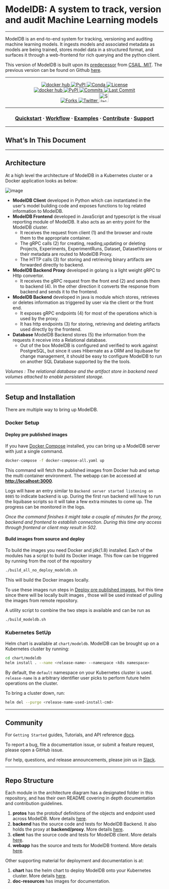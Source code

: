 # ModelDB: A system to track, version and audit Machine Learning models

----

ModelDB is an end-to-end system for tracking, versioning and auditing  machine learning models. It ingests models and associated metadata as models are being trained, stores model data in a structured format, and surfaces it through a web-frontend for rich querying and the python client.

This version of ModelDB is built upon its [predecessor](https://mitdbg.github.io/modeldb/) from [CSAIL, MIT](https://www.csail.mit.edu/). The previous version can be found on Github [here](https://github.com/mitdbg/modeldb).

----
<p align="center">
  <a href="https://hub.docker.com/u/vertaaiofficial">
    <img src="https://img.shields.io/docker/v/vertaaiofficial/modeldb-backend?color=534eb5&label=Docker%20image%20version&style=plastic" alt="docker hub" />
  </a>
  <a href="https://pypi.org/project/verta/">
    <img src="https://img.shields.io/pypi/v/verta?color=534eb5&style=plastic" alt="PyPI" />
  </a>
  <a href="https://anaconda.org/conda-forge/verta">
    <img src="https://img.shields.io/conda/v/conda-forge/verta?color=534eb5&style=plastic" alt="Conda" />
  </a>
  <a href="https://github.com/VertaAI/modeldb/blob/master/LICENSE">
    <img src="https://img.shields.io/pypi/l/verta?color=534eb5&style=plastic" alt="License" />
  </a>
  <br>
  <a href="https://hub.docker.com/u/vertaaiofficial">
    <img src="https://img.shields.io/docker/pulls/vertaaiofficial/modeldb-backend?color=534eb5&style=plastic" alt="docker hub" />
  </a>
  <a href="https://pypi.org/project/verta/">
    <img src="https://img.shields.io/pypi/dm/verta?color=534eb5&label=PyPI%20Downloads&style=plastic" alt="PyPI" />
  </a>
  <a href="https://github.com/VertaAI/modeldb/graphs/commit-activity">
    <img src="https://img.shields.io/github/commit-activity/w/vertaai/modeldb?color=534eb5&style=plastic" alt="Commits" />
  </a>
  <a href="https://github.com/VertaAI/modeldb/graphs/commit-activity">
    <img src="https://img.shields.io/github/last-commit/vertaai/modeldb?color=534eb5&style=plastic" alt="Last Commit" />
  </a>
  <br>
  <a href="https://github.com/VertaAI/modeldb/graphs/commit-activity">
    <img src="https://img.shields.io/github/stars/vertaai/modeldb?style=social" alt="Forks" />
  </a>
  <a href="https://twitter.com/intent/follow?screen_name=VertaAI">
    <img src="https://img.shields.io/twitter/follow/VertaAI?label=VertaAI&style=social" alt="Twitter" />
  </a>
  <a href="http://bit.ly/modeldb-mlops">
    <img src="https://cdn.brandfolder.io/5H442O3W/as/pl546j-7le8zk-5guop3/Slack_RGB.png" alt="Slack" height =30px/>
  </a>
</p>

----

<h3 align="center">
  <a href="#deploy-pre-published-images">Quickstart</a>
  <span> · </span>
  <a href="https://docs.verta.ai/en/master/guides/workflow.html">Workflow</a>
  <span> · </span>
  <a href="https://docs.verta.ai/en/master/guides/examples.html">Examples</a>
  <span> · </span>
  <a href="https://github.com/VertaAI/modeldb/blob/master/client/CONTRIBUTING.md">Contribute</a>
  <span> · </span>
  <a href="http://bit.ly/modeldb-mlops">Support</a>
</h3>

----

## What’s In This Document

----

## Architecture

At a high level the architecture of ModelDB in a Kubernetes cluster or a Docker application looks as below:

![image](doc-resources/images/modeldb-architecture.png)

- **ModelDB Client** developed in Python which can instantiated in the user's model building code and exposes functions to log related information to ModelDB.
- **ModelDB Frontend**  developed in JavaScript and typescript is the visual reporting module of ModelDB. It also acts as an entry point for the ModelDB cluster.
  - It receives the request from client (1) and the browser and route them to the appropriate container.
  - The gRPC calls (2) for creating, reading,updating or deleting Projects, Experiments, ExperimentRuns, Dataset, DatasetVersions or their metadata are routed to ModelDB Proxy.
  - The HTTP calls (3) for storing and retrieving binary artifacts are forwarded directly to backend.
- **ModelDB Backend Proxy** developed in golang is a light weight gRPC to Http convertor.
  - It receives the gRPC request from the front end (2) and sends them to backend (4). In the other direction it converts the response from backend and sends it to the frontend.
- **ModelDB Backend** developed in java is module which stores, retrieves or deletes information as triggered by user via the client or the front end.
  - It exposes gRPC endpoints (4) for most of the operations which is used by the proxy.
  - It has http endpoints (3) for storing, retrieving and deleting artifacts used directly by the frontend.
- **Database** ModelDB Backend stores (5) the information from the requests it receive into a Relational database.
  - Out of the box ModelDB is configured and verified to work against PostgreSQL, but since it uses Hibernate as a ORM and liquibase for change management, it should be easy to configure ModelDB to run on another SQL Database supported by the the tools.

*Volumes : The relational database and the artifact store in backend need volumes attached to enable persistent storage.*

----

## Setup and Installation

There are multiple way to bring up ModelDB.

### Docker Setup

#### Deploy pre published images

If you have [Docker Compose](https://docs.docker.com/compose/install/) installed, you can bring up a ModelDB server with just a single command.

```bash
docker-compose -f docker-compose-all.yaml up
```

This command will fetch the published images from Docker hub and setup the multi container environment. The webapp can be accessed at **<http://localhost:3000>**.

Logs will have an entry similar to `Backend server started listening on 8085` to indicate backend is up. During the first run backend will have to run the liquibase scripts so it will take a few extra minutes to come up. The progress can be monitored in the logs.

*Once the command finishes it might take a couple of minutes for the proxy, backend and frontend to establish connection. During this time any access through frontend or client may result in 502.*

#### Build images from source and deploy

To build the images you need Docker and jdk(1.8) installed. Each of the modules has a script to build its Docker image. This flow can be triggered by running from the root of the repository

```bash
./build_all_no_deploy_modeldb.sh
```

This will build the Docker images locally.

To use these images run steps in [Deploy pre published images](#deploy-pre-published-images), but this time since there will be locally built images , those will be used instead of pulling the images from remote repository.

A utility script to combine the two steps is available and can be run as

```bash
./build_modeldb.sh
```

### Kubernetes SetUp

Helm chart is available at `chart/modeldb`. ModelDB can be brought up on a Kubernetes cluster by running:

```bash
cd chart/modeldb
helm install . --name <release-name> --namespace <k8s namespace>
```

By default, the `default` namespace on your Kubernetes cluster is used. `release-name` is a arbitrary identifier user picks to perform future helm operations on the cluster.

To bring a cluster down, run:

```bash
helm del --purge <release-name-used-install-cmd>
```

----

## Community

For `Getting Started` guides, Tutorials, and API reference [docs](https://docs.verta.ai/en/master/).

To report a bug, file a documentation issue, or submit a feature request, please open a GitHub issue.

For help, questions, and release announcements, please join us in [Slack](https://tinyurl.com/mlflow-slack).

----


## Repo Structure

Each module in the architecture diagram has a designated folder in this repository, and has their own README covering in depth documentation and contribution guidelines.

1. **protos** has the protobuf definitions of the objects and endpoint used across ModelDB. More details [here](protos/README.md).
1. **backend** has the source code and tests for ModelDB Backend. It also holds the proxy at **backend/proxy**. More details [here](backend/README.md).
1. **client** has the source code and tests for ModelDB client. More details [here](client/README.md).
1. **webapp** has the source and tests for ModelDB frontend. More details [here](webapp/README.md).

Other supporting material for deployment and documentation is at:

1. **chart** has the helm chart to deploy ModelDB onto your Kubernetes cluster. More details [here](chart/modeldb/README.md).
1. **doc-resources** has images for documentation.
